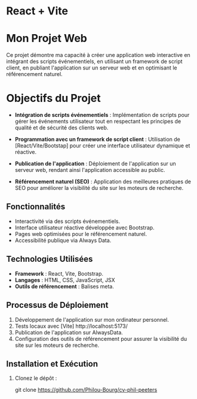 # React + Vite

# Mon Projet Web

Ce projet démontre ma capacité à créer une application web interactive en intégrant des scripts événementiels, en utilisant un framework de script client, en publiant l'application sur un serveur web et en optimisant le référencement naturel.

# Objectifs du Projet

- **Intégration de scripts événementiels** : Implémentation de scripts pour gérer les événements utilisateur tout en respectant les principes de qualité et de sécurité des clients web.

- **Programmation avec un framework de script client** : Utilisation de [React/Vite/Bootstap]  pour créer une interface utilisateur dynamique et réactive.
- **Publication de l'application** : Déploiement de l'application sur un serveur web, rendant ainsi l'application accessible au public.
- **Référencement naturel (SEO)** : Application des meilleures pratiques de SEO pour améliorer la visibilité du site sur les moteurs de recherche.

## Fonctionnalités

- Interactivité via des scripts événementiels.
- Interface utilisateur réactive développée avec Bootstrap.
- Pages web optimisées pour le référencement naturel.
- Accessibilité publique via Always Data.

## Technologies Utilisées

- **Framework** : React, Vite, Bootstrap.
- **Langages** : HTML, CSS, JavaScript, JSX
- **Outils de référencement** : Balises meta.

## Processus de Déploiement
1. Développement de l'application sur mon ordinateur personnel.
2. Tests locaux avec [Vite] http://localhost:5173/
3. Publication de l'application sur AlwaysData.
4. Configuration des outils de référencement pour assurer la visibilité du site sur les moteurs de recherche.


## Installation et Exécution

1. Clonez le dépôt :
 
   git clone https://github.com/Philou-Bourg/cv-phil-peeters
 
